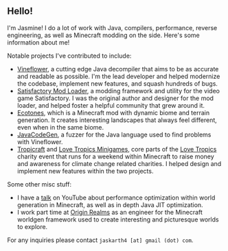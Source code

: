 ## Hello!
I'm Jasmine! I do a lot of work with Java, compilers, performance, reverse engineering, as well as Minecraft modding on the side. Here's some information about me!

Notable projects I've contributed to include:
* [Vineflower](https://github.com/Vineflower/vineflower), a cutting edge Java decompiler that aims to be as accurate and readable as possible. I'm the lead developer and helped modernize the codebase, implement new features, and squash hundreds of bugs.
* [Satisfactory Mod Loader](https://github.com/satisfactorymodding/SatisfactoryModLoader), a modding framework and utility for the video game Satisfactory. I was the original author and designer for the mod loader, and helped foster a helpful community that grew around it.
* [Ecotones](https://github.com/SuperCoder7979/ecotones), which is a Minecraft mod with dynamic biome and terrain generation. It creates interesting landscapes that always feel different, even when in the same biome.
* [JavaCodeGen](https://github.com/Kroppeb/JavaCodeGen), a fuzzer for the Java language used to find problems with Vineflower.
* [Tropicraft](https://github.com/Tropicraft/Tropicraft) and [Love Tropics Minigames](https://github.com/LoveTropics/LTMinigames), core parts of the [Love Tropics](https://lovetropics.org/) charity event that runs for a weekend within Minecraft to raise money and awareness for climate change related charities. I helped design and implement new features within the two projects.

Some other misc stuff:
* I have a [talk](https://www.youtube.com/watch?v=EI7CyaINVB8) on YouTube about performance optimization within world generation in Minecraft, as well as in depth Java JIT optimization.
* I work part time at [Origin Realms](https://originrealms.com/) as an engineer for the Minecraft worldgen framework used to create interesting and picturesque worlds to explore.

For any inquiries please contact `jaskarth4 [at] gmail (dot) com`.
